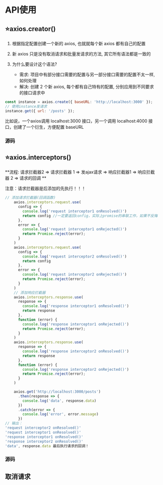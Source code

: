 # API使用

## ⭐axios.creator()

1. 根据指定配置创建一个新的 axios, 也就就每个新 axios 都有自己的配置

2. 新 axios 只是没有取消请求和批量发请求的方法, 其它所有语法都是一致的

3. 为什么要设计这个语法?

   - 需求: 项目中有部分接口需要的配置与另一部分接口需要的配置不太一样, 如何处理
   - 解决: 创建 2 个新 axios, 每个都有自己特有的配置, 分别应用到不同要求的接口请求中  

```js
const instance = axios.create({ baseURL: 'http://localhost:3000' });
// 使用instance发请求
instance.get({ url: '/posts' });
```

比如说，一个axios调用 localhost:3000 接口，另一个调用 localhost:4000 接口，创建了一个衍生，方便配置 baseURL

### 源码



## ⭐axios.interceptors()

**流程: 请求拦截器2 => 请求拦截器 1 => 发ajax请求 => 响应拦截器1 => 响应拦截器 2 => 请求的回调  **

注意：请求拦截器是后添加的先执行！！！

```js
// 添加请求拦截器(回调函数)
    axios.interceptors.request.use(
      config => {
        console.log('request interceptor1 onResolved()')
        return config //一定要返回config，实际上promise的串联工作，如果不反悔，就给下一个promise对象传入了undefined
      },
      error => {
        console.log('request interceptor1 onRejected()')
        return Promise.reject(error);
      }
    )
    axios.interceptors.request.use(
      config => {
        console.log('request interceptor2 onResolved()')
        return config
      },
      error => {
        console.log('request interceptor2 onRejected()')
        return Promise.reject(error);
      }
    )
    // 添加响应拦截器
    axios.interceptors.response.use(
      response => {
        console.log('response interceptor1 onResolved()')
        return response
      },
      function (error) {
        console.log('response interceptor1 onRejected()')
        return Promise.reject(error);
      }
    )
    axios.interceptors.response.use(
      response => {
        console.log('response interceptor2 onResolved()')
        return response
      },
      function (error) {
        console.log('response interceptor2 onRejected()')
        return Promise.reject(error);
      }
    )

    axios.get('http://localhost:3000/posts')
      .then(response => {
        console.log('data', response.data)
      })
      .catch(error => {
        console.log('error', error.message)
      })
// 输出：
'request interceptor2 onResolved()'
'request interceptor1 onResolved()'
'response interceptor1 onResolved()'
'response interceptor2 onResolved()'
'data', response.data 最后执行请求的回调！
```



### 源码



## 取消请求





















